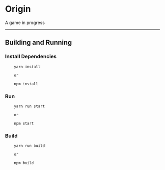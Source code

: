 # Origin

A game in progress

---

## Building and Running

### Install Dependencies

```
    yarn install

    or

    npm install
```

### Run

```
    yarn run start

    or

    npm start
```

### Build

```
    yarn run build

    or

    npm build
```